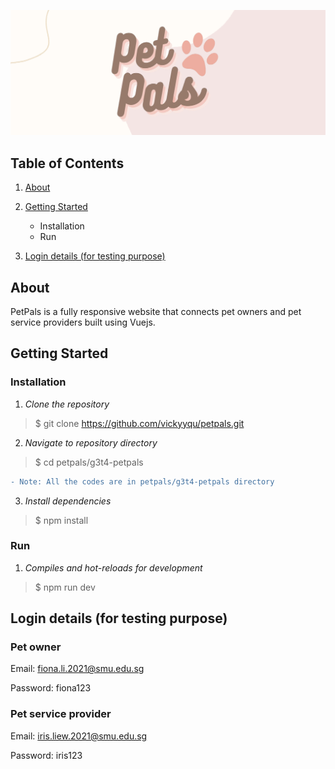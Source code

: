 ![](g3t4-petpals/src/img/header2.jpeg)

## Table of Contents
1. [About](#about)

2. [Getting Started](#getting-started)
   * Installation
   * Run

3. [Login details (for testing purpose)](#login)

## <a name="about"></a>About
PetPals is a fully responsive website that connects pet owners and pet service providers built using Vuejs.

## <a name="getting-started"></a>Getting Started

### Installation
1. *Clone the repository*
> $ git clone https://github.com/vickyyqu/petpals.git

2. *Navigate to repository directory*
> $ cd petpals/g3t4-petpals
```diff
- Note: All the codes are in petpals/g3t4-petpals directory
```
3. *Install dependencies*
> $ npm install

### Run
1. *Compiles and hot-reloads for development*
> $ npm run dev

## <a name="login"></a>Login details (for testing purpose)
### Pet owner
Email: fiona.li.2021@smu.edu.sg

Password: fiona123

### Pet service provider
Email: iris.liew.2021@smu.edu.sg

Password: iris123

